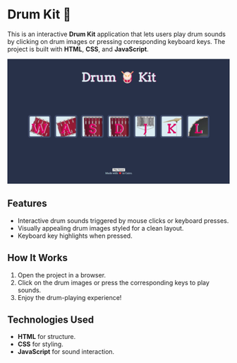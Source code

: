 # Drum Kit 🥁

This is an interactive **Drum Kit** application that lets users play drum sounds by clicking on drum images or pressing corresponding keyboard keys. The project is built with **HTML**, **CSS**, and **JavaScript**.

![Drum Kit Preview](./Drum%20Kit%20Starting%20Files/dramkitPreview.png)

## Features

- Interactive drum sounds triggered by mouse clicks or keyboard presses.
- Visually appealing drum images styled for a clean layout.
- Keyboard key highlights when pressed.

## How It Works

1. Open the project in a browser.
2. Click on the drum images or press the corresponding keys to play sounds.
3. Enjoy the drum-playing experience!

## Technologies Used

- **HTML** for structure.
- **CSS** for styling.
- **JavaScript** for sound interaction.
